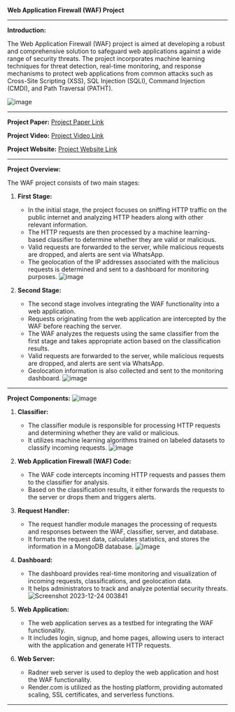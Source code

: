 **Web Application Firewall (WAF) Project**

---

**Introduction:**

The Web Application Firewall (WAF) project is aimed at developing a robust and comprehensive solution to safeguard web applications against a wide range of security threats. The project incorporates machine learning techniques for threat detection, real-time monitoring, and response mechanisms to protect web applications from common attacks such as Cross-Site Scripting (XSS), SQL Injection (SQLI), Command Injection (CMDI), and Path Traversal (PATHT).

![image](https://github.com/Veto2922/Web-Application-Firewall-based-on-ML-and-NLP/assets/114834171/37280381-c058-48cc-bb13-1836002c1ee8)

---

**Project Paper:** [Project Paper Link](https://drive.google.com/file/d/1xhJiBsxgZ-nALevpSkK9f_Lcj4FGQE2c/view)

**Project Video:** [Project Video Link](https://drive.google.com/file/d/1-UlhEx3tYo8vXR7kRDoakTFnEed10TML/view)

**Project Website:** [Project Website Link](https://waf-app.onrender.com/login?next=%2F)

---

**Project Overview:**

The WAF project consists of two main stages:

1. **First Stage:**
   - In the initial stage, the project focuses on sniffing HTTP traffic on the public internet and analyzing HTTP headers along with other relevant information.
   - The HTTP requests are then processed by a machine learning-based classifier to determine whether they are valid or malicious.
   - Valid requests are forwarded to the server, while malicious requests are dropped, and alerts are sent via WhatsApp.
   - The geolocation of the IP addresses associated with the malicious requests is determined and sent to a dashboard for monitoring purposes.
     ![image](https://github.com/Veto2922/Web-Application-Firewall-based-on-ML-and-NLP/assets/114834171/735116f1-6b71-40fa-8dbd-e3ec9644ade1)


2. **Second Stage:**
   - The second stage involves integrating the WAF functionality into a web application.
   - Requests originating from the web application are intercepted by the WAF before reaching the server.
   - The WAF analyzes the requests using the same classifier from the first stage and takes appropriate action based on the classification results.
   - Valid requests are forwarded to the server, while malicious requests are dropped, and alerts are sent via WhatsApp.
   - Geolocation information is also collected and sent to the monitoring dashboard.
     ![image](https://github.com/Veto2922/Web-Application-Firewall-based-on-ML-and-NLP/assets/114834171/601dd976-97ec-46b2-b012-a1a9b4d3a2ee)


---

**Project Components:**
![image](https://github.com/Veto2922/Web-Application-Firewall-based-on-ML-and-NLP/assets/114834171/f41c9147-b58e-4a96-8129-781498b6125f)


1. **Classifier:**
   - The classifier module is responsible for processing HTTP requests and determining whether they are valid or malicious.
   - It utilizes machine learning algorithms trained on labeled datasets to classify incoming requests.
     ![image](https://github.com/Veto2922/Web-Application-Firewall-based-on-ML-and-NLP/assets/114834171/229a56bc-498a-4ad3-a598-dc362a2be46d)


2. **Web Application Firewall (WAF) Code:**
   - The WAF code intercepts incoming HTTP requests and passes them to the classifier for analysis.
   - Based on the classification results, it either forwards the requests to the server or drops them and triggers alerts.

3. **Request Handler:**
   - The request handler module manages the processing of requests and responses between the WAF, classifier, server, and database.
   - It formats the request data, calculates statistics, and stores the information in a MongoDB database.
     ![image](https://github.com/Veto2922/Web-Application-Firewall-based-on-ML-and-NLP/assets/114834171/22ea3d1e-2d50-442b-b78f-e0b3f5c02c28)


4. **Dashboard:**
   - The dashboard provides real-time monitoring and visualization of incoming requests, classifications, and geolocation data.
   - It helps administrators to track and analyze potential security threats.
     ![Screenshot 2023-12-24 003841](https://github.com/Veto2922/Web-Application-Firewall-based-on-ML-and-NLP/assets/114834171/31bacebc-2d26-4bad-87ba-6ffc3fccca9f)

5. **Web Application:**
   - The web application serves as a testbed for integrating the WAF functionality.
   - It includes login, signup, and home pages, allowing users to interact with the application and generate HTTP requests.

6. **Web Server:**
   - Radner web server is used to deploy the web application and host the WAF functionality.
   - Render.com is utilized as the hosting platform, providing automated scaling, SSL certificates, and serverless functions.


---



